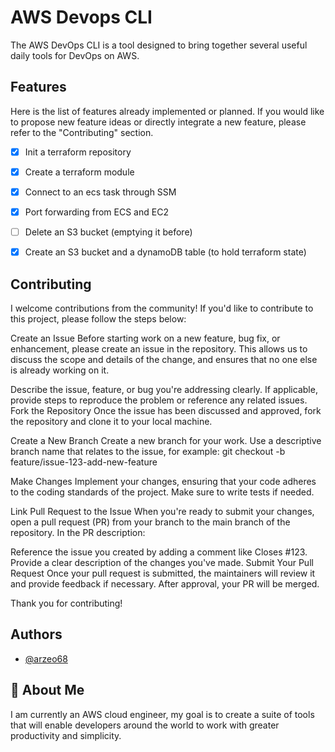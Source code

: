 
# AWS Devops CLI

The AWS DevOps CLI is a tool designed to bring together several useful daily tools for DevOps on AWS.









## Features

Here is the list of features already implemented or planned. If you would like to propose new feature ideas or directly integrate a new feature, please refer to the "Contributing" section.


- [x]  Init a terraform repository
- [x]  Create a terraform module
- [x]  Connect to an ecs task through SSM
- [x]  Port forwarding from ECS and EC2
- [ ]  Delete an S3 bucket (emptying it before)
- [x]  Create an S3 bucket and a dynamoDB table (to hold terraform state)


## Contributing
I welcome contributions from the community! If you'd like to contribute to this project, please follow the steps below:

Create an Issue
Before starting work on a new feature, bug fix, or enhancement, please create an issue in the repository. This allows us to discuss the scope and details of the change, and ensures that no one else is already working on it.

Describe the issue, feature, or bug you're addressing clearly.
If applicable, provide steps to reproduce the problem or reference any related issues.
Fork the Repository
Once the issue has been discussed and approved, fork the repository and clone it to your local machine.

Create a New Branch
Create a new branch for your work. Use a descriptive branch name that relates to the issue, for example:
git checkout -b feature/issue-123-add-new-feature

Make Changes
Implement your changes, ensuring that your code adheres to the coding standards of the project. Make sure to write tests if needed.

Link Pull Request to the Issue
When you're ready to submit your changes, open a pull request (PR) from your branch to the main branch of the repository. In the PR description:

Reference the issue you created by adding a comment like Closes #123.
Provide a clear description of the changes you've made.
Submit Your Pull Request
Once your pull request is submitted, the maintainers will review it and provide feedback if necessary. After approval, your PR will be merged.

Thank you for contributing!
## Authors

- [@arzeo68](https://github.com/arzeo68)


## 🚀 About Me
I am currently an AWS cloud engineer, my goal is to create a suite of tools that will enable developers around the world to work with greater productivity and simplicity.
